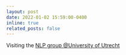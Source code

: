 ```yaml
---
layout: post
date: 2022-01-02 15:59:00-0400
inline: true
related_posts: false
---
```


Visiting the <a href="https://www.uu.nl/en/research/intelligent-software-systems/natural-language-processing" >NLP group @University of Utrecht</a>